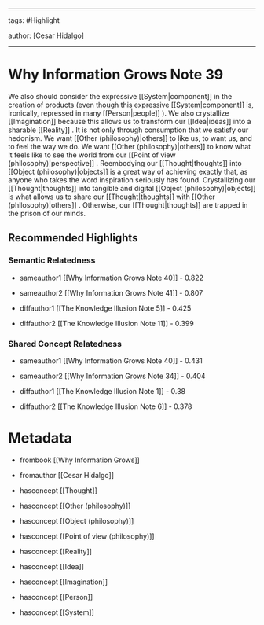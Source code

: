 




---

tags: #Highlight

author: [Cesar Hidalgo]

---
# Why Information Grows Note 39




We also should consider the expressive  [[System|component]]  in the creation of products (even though this expressive  [[System|component]]  is, ironically, repressed in many  [[Person|people]] ). We also crystallize  [[Imagination]]  because this allows us to transform our  [[Idea|ideas]]  into a sharable  [[Reality]] . It is not only through consumption that we satisfy our hedonism. We want  [[Other (philosophy)|others]]  to like us, to want us, and to feel the way we do. We want  [[Other (philosophy)|others]]  to know what it feels like to see the world from our  [[Point of view (philosophy)|perspective]] . Reembodying our  [[Thought|thoughts]]  into  [[Object (philosophy)|objects]]  is a great way of achieving exactly that, as anyone who takes the word inspiration seriously has found. Crystallizing our  [[Thought|thoughts]]  into tangible and digital  [[Object (philosophy)|objects]]  is what allows us to share our  [[Thought|thoughts]]  with  [[Other (philosophy)|others]] . Otherwise, our  [[Thought|thoughts]]  are trapped in the prison of our minds.


## Recommended Highlights

### Semantic Relatedness


- sameauthor1 [[Why Information Grows Note 40]] - 0.822

- sameauthor2 [[Why Information Grows Note 41]] - 0.807

- diffauthor1 [[The Knowledge Illusion Note 5]] - 0.425

- diffauthor2 [[The Knowledge Illusion Note 11]] - 0.399
### Shared Concept Relatedness


- sameauthor1 [[Why Information Grows Note 40]] - 0.431

- sameauthor2 [[Why Information Grows Note 34]] - 0.404

- diffauthor1 [[The Knowledge Illusion Note 1]] - 0.38

- diffauthor2 [[The Knowledge Illusion Note 6]] - 0.378
# Metadata


- frombook [[Why Information Grows]]

- fromauthor [[Cesar Hidalgo]]

- hasconcept [[Thought]]

- hasconcept [[Other (philosophy)]]

- hasconcept [[Object (philosophy)]]

- hasconcept [[Point of view (philosophy)]]

- hasconcept [[Reality]]

- hasconcept [[Idea]]

- hasconcept [[Imagination]]

- hasconcept [[Person]]

- hasconcept [[System]]